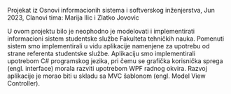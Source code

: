 Projekat iz Osnovi informacionih sistema i softverskog inženjerstva, Jun 2023, Clanovi tima: Marija Ilic i Zlatko Jovovic

U ovom projektu bilo je neophodno je modelovati i implementirati informacioni sistem studentske službe Fakulteta tehničkih nauka. Pomenuti sistem smo implementirali u vidu aplikacije namenjene za upotrebu od strane referenta studentske službe.
Aplikaciju smo implementirali upotrebom C# programskog jezika, pri čemu se grafička korisnička sprega (engl. interface) morala razviti upotrebom WPF radnog okvira. Razvoj aplikacije je morao biti u skladu sa MVC šablonom (engl. Model View Controller).
